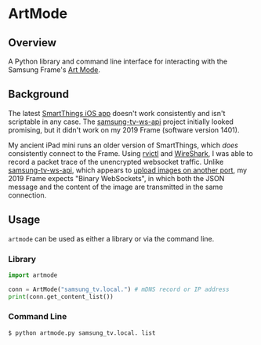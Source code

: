 # ArtMode

## Overview

A Python library and command line interface for interacting with the Samsung Frame's [Art Mode](https://www.samsung.com/us/support/answer/ANS00076727/).

## Background

The latest [SmartThings iOS app](https://apps.apple.com/us/app/smartthings/id1222822904) doesn't work consistently and isn't scriptable in any case. The [samsung-tv-ws-api](https://github.com/xchwarze/samsung-tv-ws-api) project initially looked promising, but it didn't work on my 2019 Frame (software version 1401).

My ancient iPad mini runs an older version of SmartThings, which *does* consistently connect to the Frame. Using [rvictl](https://developer.apple.com/documentation/network/recording_a_packet_trace) and [WireShark](http://wireshark.org), I was able to record a packet trace of the unencrypted websocket traffic. Unlike [samsung-tv-ws-api](https://github.com/xchwarze/samsung-tv-ws-api), which appears to [upload images on another port](https://github.com/xchwarze/samsung-tv-ws-api/blob/master/samsungtvws/art.py#L251), my 2019 Frame expects "Binary WebSockets", in which both the JSON message and the content of the image are transmitted in the same connection.

## Usage

`artmode` can be used as either a library or via the command line.

### Library

```python
import artmode

conn = ArtMode("samsung_tv.local.") # mDNS record or IP address
print(conn.get_content_list())
```

### Command Line

```sh
$ python artmode.py samsung_tv.local. list
```
